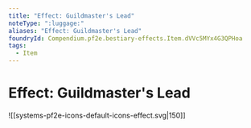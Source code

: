 ```yaml
---
title: "Effect: Guildmaster's Lead"
noteType: ":luggage:"
aliases: "Effect: Guildmaster's Lead"
foundryId: Compendium.pf2e.bestiary-effects.Item.dVVc5MYx4G3QPHoa
tags:
  - Item
---
```


# Effect: Guildmaster's Lead
![[systems-pf2e-icons-default-icons-effect.svg|150]]

